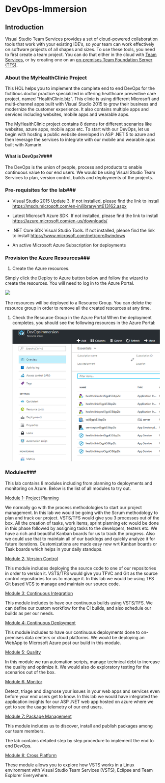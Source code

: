 # DevOps-Immersion

## Introduction

Visual Studio Team Services provides a set of cloud-powered
collaboration tools that work with your existing IDE’s, so your team can
work effectively on software projects of all shapes and sizes. To use
these tools, you need to first create a team project. You can do that
either in the cloud with [Team
Services](https://www.visualstudio.com/en-us/docs/setup-admin/team-services/connect-to-visual-studio-team-services),
or by creating one on an [on-premises Team Foundation Server
(TFS)](https://www.visualstudio.com/en-us/docs/setup-admin/tfs/install/get-started).

### About the MyHealthClinic Project

This HOL helps you to implement the complete end to end DevOps for the
fictitious doctor practice specialized in offering healthcare preventive care project, named “HealthClinic.biz”. This
clinic is using different Microsoft and multi-channel apps built with
Visual Studio 2015 to grow their business and modernize the customer
experience. It also contains multiple apps and services including
websites, mobile apps and wearable apps.

The MyHealthClinic project contains 8 demos for different scenarios like
websites, azure apps, mobile apps etc. To start with our DevOps, let us
begin with hosting a public website developed in ASP .NET 5 to azure and
then leverage the services to integrate with our mobile and wearable
apps built with Xamarin.

#### What is DevOps?####

The DevOps is the union of people, process and products to enable
continuous value to our end users. We would be using Visual Studio Team
Services to plan, version control, builds and deployments of the
projects.

### Pre-requisites for the lab###

-   Visual Studio 2015 Update 3. If not installed, please find the link to install <https://msdn.microsoft.com/en-in/library/mt613162.aspx>

-   Latest Microsoft Azure SDK. If not installed, please find the link to install <https://azure.microsoft.com/en-us/downloads/>

-   .NET Core SDK Visual Studio Tools. If not installed, please find the link to install <https://www.microsoft.com/net/core#windows>

-   An active Microsoft Azure Subscription for deployments

### Provision the Azure Resources###

1. Create the Azure resources.
    
  Simply click the Deploy to Azure button below and follow the wizard to create the resources. You will need to log in to the Azure Portal.
                                                                     
  <a href="https://portal.azure.com/#create/Microsoft.Template/uri/https%3A%2F%2Fraw.githubusercontent.com%2Fhsachinraj%2FDevOps-Immersion-Labs%2Fmaster%2Ftemplate.json" target="_blank">
    <img src="http://azuredeploy.net/deploybutton.png"/>
  </a>

  The resources will be deployed to a Resource Group. You can delete the resource group in order to remove all the created resources at any time.

1. Check the Resource Group in the Azure Portal When the deployment completes, you should see the following resources in the Azure Portal:

    ![](images/resourcegroup.png)

### Modules###

This lab contains 8 modules including from planning to deployments and
monitoring on Azure. Below is the list of all modules to try out.

<a href="./labs/01.project planning">Module 1: Project Planning</a>
    
   We normally go with the process methodologies to start our project management. In this lab we would be going with the Scrum methodology to plan and track our project. VSTS/TFS would give you 3 processes out of the box. All the creation of tasks, work items, sprint planning etc would be done in this phase followed by assigning tasks to the developers, testers etc. We have a rich and beautiful Kanban boards for us to track the progress. Also we could use that to maintain all of our backlogs and quickly analyze it for future iterations. Customizations are made easy now wrt Kanban boards or Task boards which helps in your daily standups.

<a href="./labs/02.version control">Module 2: Version Control</a>

  This module includes deploying the source code to one of our
repositories in order to version it. VSTS/TFS would give you TFVC and
Git as the source control repositories for us to manage it. In this lab
we would be using TFS Git based VCS to manage and maintain our source
code.

<a href="./labs/03.continuous integration">Module 3: Continuous Integration</a>


  This module includes to have our continuous builds using VSTS/TFS. We
can define our custom workflow for the CI builds, and also schedule our
builds as per our needs.

<a href="./labs/04.continuous deployment">Module 4: Continuous Deployment</a>


  This module includes to have our continuous deployments done to
on-premises data centers or cloud platforms. We would be deploying an
WebApp to Microsoft Azure post our build in this module.

<a href="./labs/05.quality">Module 5: Quality</a>


  In this module we run automation scripts, manage technical debt to
increase the quality and optimize it. We would also do exploratory
testing for the scenarios out of the box.


<a href="./labs/06.monitor">Module 6: Monitor</a>

  Detect, triage and diagnose your issues in your web apps and services
even before your end users get to know. In this lab we would have
integrated the application insights for our ASP .NET web app hosted on
azure where we get to see the usage telemetry of our end users.


<a href="./labs/07.package management">Module 7: Package Management</a>


  This module includes us to discover, install and publish packages among
our team members.

The lab contains detailed step by step procedure to implement the end to
end DevOps.

<a href="./labs/08.cross platform">Module 8: Cross Platform</a>

  These module allows you to explore how VSTS works in a Linux environment with Visual Studio Team Services (VSTS), Eclipse and Team Explorer Everywhere. 


